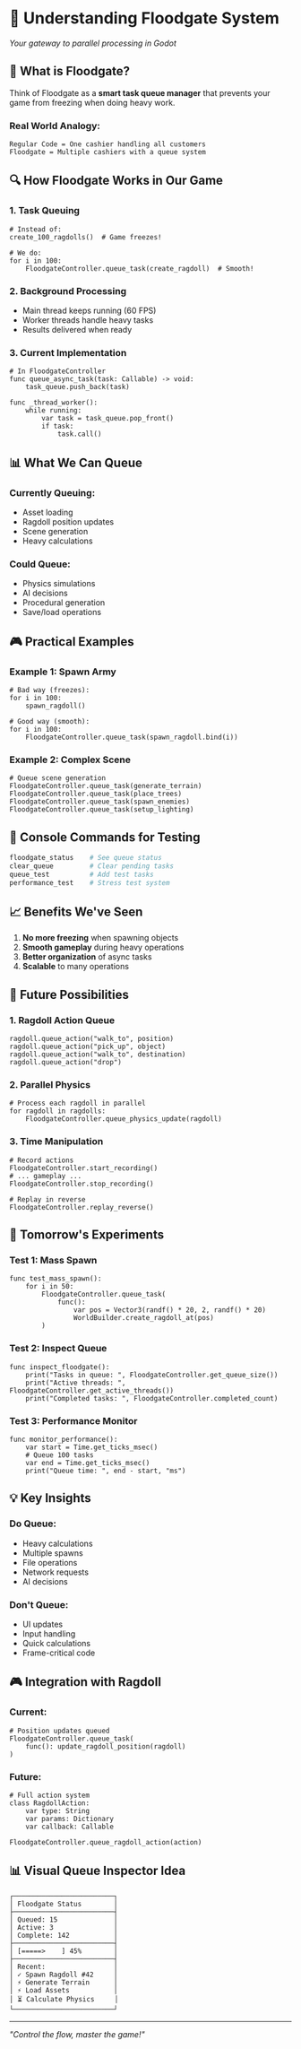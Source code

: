 # 🌊 Understanding Floodgate System
*Your gateway to parallel processing in Godot*

## 🎯 What is Floodgate?

Think of Floodgate as a **smart task queue manager** that prevents your game from freezing when doing heavy work.

### Real World Analogy:
```
Regular Code = One cashier handling all customers
Floodgate = Multiple cashiers with a queue system
```

## 🔍 How Floodgate Works in Our Game

### 1. Task Queuing
```gdscript
# Instead of:
create_100_ragdolls()  # Game freezes!

# We do:
for i in 100:
    FloodgateController.queue_task(create_ragdoll)  # Smooth!
```

### 2. Background Processing
- Main thread keeps running (60 FPS)
- Worker threads handle heavy tasks
- Results delivered when ready

### 3. Current Implementation
```gdscript
# In FloodgateController
func queue_async_task(task: Callable) -> void:
    task_queue.push_back(task)
    
func _thread_worker():
    while running:
        var task = task_queue.pop_front()
        if task:
            task.call()
```

## 📊 What We Can Queue

### Currently Queuing:
- Asset loading
- Ragdoll position updates
- Scene generation
- Heavy calculations

### Could Queue:
- Physics simulations
- AI decisions
- Procedural generation
- Save/load operations

## 🎮 Practical Examples

### Example 1: Spawn Army
```gdscript
# Bad way (freezes):
for i in 100:
    spawn_ragdoll()

# Good way (smooth):
for i in 100:
    FloodgateController.queue_task(spawn_ragdoll.bind(i))
```

### Example 2: Complex Scene
```gdscript
# Queue scene generation
FloodgateController.queue_task(generate_terrain)
FloodgateController.queue_task(place_trees)
FloodgateController.queue_task(spawn_enemies)
FloodgateController.queue_task(setup_lighting)
```

## 🔧 Console Commands for Testing

```bash
floodgate_status    # See queue status
clear_queue         # Clear pending tasks
queue_test          # Add test tasks
performance_test    # Stress test system
```

## 📈 Benefits We've Seen

1. **No more freezing** when spawning objects
2. **Smooth gameplay** during heavy operations
3. **Better organization** of async tasks
4. **Scalable** to many operations

## 🚀 Future Possibilities

### 1. Ragdoll Action Queue
```gdscript
ragdoll.queue_action("walk_to", position)
ragdoll.queue_action("pick_up", object)
ragdoll.queue_action("walk_to", destination)
ragdoll.queue_action("drop")
```

### 2. Parallel Physics
```gdscript
# Process each ragdoll in parallel
for ragdoll in ragdolls:
    FloodgateController.queue_physics_update(ragdoll)
```

### 3. Time Manipulation
```gdscript
# Record actions
FloodgateController.start_recording()
# ... gameplay ...
FloodgateController.stop_recording()

# Replay in reverse
FloodgateController.replay_reverse()
```

## 🎯 Tomorrow's Experiments

### Test 1: Mass Spawn
```gdscript
func test_mass_spawn():
    for i in 50:
        FloodgateController.queue_task(
            func(): 
                var pos = Vector3(randf() * 20, 2, randf() * 20)
                WorldBuilder.create_ragdoll_at(pos)
        )
```

### Test 2: Inspect Queue
```gdscript
func inspect_floodgate():
    print("Tasks in queue: ", FloodgateController.get_queue_size())
    print("Active threads: ", FloodgateController.get_active_threads())
    print("Completed tasks: ", FloodgateController.completed_count)
```

### Test 3: Performance Monitor
```gdscript
func monitor_performance():
    var start = Time.get_ticks_msec()
    # Queue 100 tasks
    var end = Time.get_ticks_msec()
    print("Queue time: ", end - start, "ms")
```

## 💡 Key Insights

### Do Queue:
- Heavy calculations
- Multiple spawns
- File operations
- Network requests
- AI decisions

### Don't Queue:
- UI updates
- Input handling
- Quick calculations
- Frame-critical code

## 🎮 Integration with Ragdoll

### Current:
```gdscript
# Position updates queued
FloodgateController.queue_task(
    func(): update_ragdoll_position(ragdoll)
)
```

### Future:
```gdscript
# Full action system
class RagdollAction:
    var type: String
    var params: Dictionary
    var callback: Callable

FloodgateController.queue_ragdoll_action(action)
```

## 📊 Visual Queue Inspector Idea

```
┌─────────────────────────┐
│ Floodgate Status        │
├─────────────────────────┤
│ Queued: 15              │
│ Active: 3               │
│ Complete: 142           │
├─────────────────────────┤
│ [=====>    ] 45%        │
├─────────────────────────┤
│ Recent:                 │
│ ✓ Spawn Ragdoll #42     │
│ ⚡ Generate Terrain      │
│ ⚡ Load Assets           │
│ ⏳ Calculate Physics     │
└─────────────────────────┘
```

---
*"Control the flow, master the game!"*